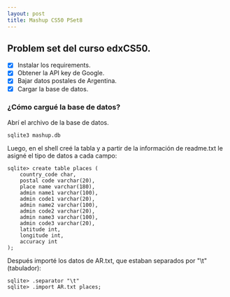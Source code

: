 ```yaml
---
layout: post
title: Mashup CS50 PSet8
---
```


## Problem set del curso edxCS50.

- [x] Instalar los requirements.
- [x] Obtener la API key de Google.
- [x] Bajar datos postales de Argentina. 
- [x] Cargar la base de datos.

### ¿Cómo cargué la base de datos?

Abrí el archivo de la base de datos.

    sqlite3 mashup.db

Luego, en el shell creé la tabla y a partir de la información de readme.txt le asigné el tipo de datos a cada campo:

    sqlite> create table places (
		country_code char,
	    postal code varchar(20),
		place name varchar(180),
		admin name1 varchar(100),
		admin code1 varchar(20),
		admin name2 varchar(100),
		admin code2 varchar(20),
		admin name3 varchar(100),
		admin code3 varchar(20),
		latitude int,
		longitude int,
		accuracy int
    );

Después importé los datos de AR.txt, que estaban separados por "\t" (tabulador):

    sqlite> .separator "\t"
    sqlite> .import AR.txt places;



